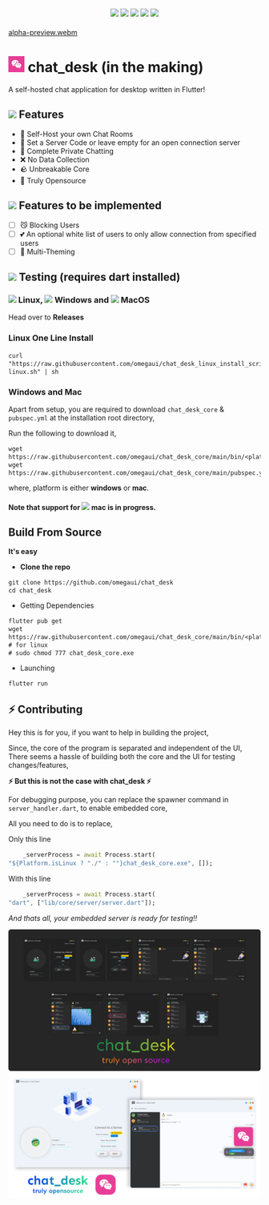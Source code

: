 
<div align="center" style="margin: 20px;">
    <a href="https://codeclimate.com/github/omegaui/chat_desk/maintainability"><img src="https://api.codeclimate.com/v1/badges/22ee0cd01d57542e4f45/maintainability" /></a>
    <a href="https://github.com/omegaui/chat_desk/actions"><img src="https://github.com/omegaui/chat_desk/actions/workflows/build-for-desktop.yml/badge.svg" /></a>
    <img src="https://img.shields.io/github/downloads/omegaui/chat_desk/total?style=social" />
    <img src="https://img.shields.io/github/v/release/omegaui/chat_desk" />
    <img src="https://img.shields.io/github/license/omegaui/chat_desk" />
</div>

[alpha-preview.webm](https://user-images.githubusercontent.com/73544069/222953852-a379b891-a3f8-4cb9-bb55-848041664768.webm)

# ![](app-icon/app_icon_32.png) chat_desk (in the making)
A self-hosted chat application for desktop written in Flutter!

## ![](https://img.icons8.com/external-basicons-color-danil-polshin/32/null/external-space-space-basicons-color-danil-polshin-13.png) Features
- 🚀 Self-Host your own Chat Rooms
- 🔐 Set a Server Code or leave empty for an open connection server
- 💙 Complete Private Chatting
- ❌ No Data Collection
- 🪨 Unbreakable Core
- 🎉 Truly Opensource

## ![](https://img.icons8.com/color-glass/32/null/lab-items.png) Features to be implemented
- [ ] 😼 Blocking Users   
- [ ] 💕 An optional white list of users to only allow connection from specified users
- [ ] 🎽 Multi-Theming 

## ![](https://img.icons8.com/external-itim2101-flat-itim2101/32/null/external-test-online-education-itim2101-flat-itim2101.png) Testing (requires dart installed)
### ![](https://img.icons8.com/color/32/null/linux--v1.png) Linux, ![](https://img.icons8.com/fluency/32/null/windows-10.png) Windows and ![](https://img.icons8.com/color/32/null/mac-logo.png) MacOS
Head over to **Releases**

### Linux One Line Install

```shell
curl "https://raw.githubusercontent.com/omegaui/chat_desk_linux_install_script/main/script/install-linux.sh" | sh
```

### Windows and Mac
Apart from setup, you are required to download `chat_desk_core` & `pubspec.yml` at the installation root directory,

Run the following to download it,
```shell
wget https://raw.githubusercontent.com/omegaui/chat_desk_core/main/bin/<platform>/chat_desk_core.exe
wget https://raw.githubusercontent.com/omegaui/chat_desk_core/main/pubspec.yml
```

where, platform is either **windows** or **mac**. 

#### Note that support for ![](https://img.icons8.com/color/32/null/mac-logo.png) mac is in progress.


##  Build From Source

**It's easy**

- **Clone the repo**
```shell
git clone https://github.com/omegaui/chat_desk
cd chat_desk
```

- Getting Dependencies
```shell
flutter pub get
wget https://raw.githubusercontent.com/omegaui/chat_desk_core/main/bin/<platform>/chat_desk_core.exe
# for linux
# sudo chmod 777 chat_desk_core.exe
```

- Launching
```shell
flutter run 
```

## ⚡ Contributing

Hey this is for you, if you want to help in building the project,

Since, the core of the program is separated and independent of the UI,
There seems a hassle of building both the core and the UI for testing changes/features,

**⚡ But this is not the case with chat_desk ⚡**

For debugging purpose, you can replace the spawner command in `server_handler.dart`,
to enable embedded core,

All you need to do is to replace,

Only this line
```dart
    _serverProcess = await Process.start(
"${Platform.isLinux ? "./" : ""}chat_desk_core.exe", []);
```

With this line
```dart
    _serverProcess = await Process.start(
"dart", ["lib/core/server/server.dart"]);
```

_And thats all, your embedded server is ready for testing!!_


<div align="center">
    <img src="images/preview.png">
    <img src="images/github-banner.png">
</div>